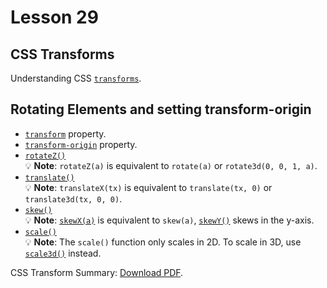 # Lesson 29

## CSS Transforms

Understanding CSS [`transforms`](https://developer.mozilla.org/en-US/docs/Web/CSS/CSS_Transforms/Using_CSS_transforms).

## Rotating Elements and setting transform-origin

- [`transform`](https://developer.mozilla.org/en-US/docs/Web/CSS/transform) property.
- [`transform-origin`](https://developer.mozilla.org/en-US/docs/Web/CSS/transform-origin) property.
- [`rotateZ()`](https://developer.mozilla.org/en-US/docs/Web/CSS/transform-function/rotateZ)<br>
  :bulb: **Note**: `rotateZ(a)` is equivalent to `rotate(a)` or `rotate3d(0, 0, 1, a)`.
- [`translate()`](https://developer.mozilla.org/en-US/docs/Web/CSS/transform-function/translate)<br>
  :bulb: **Note**: `translateX(tx)` is equivalent to `translate(tx, 0)` or `translate3d(tx, 0, 0)`.
- [`skew()`](https://developer.mozilla.org/en-US/docs/Web/CSS/transform-function/skew)<br>
  :bulb: **Note**: [`skewX(a)`](https://developer.mozilla.org/en-US/docs/Web/CSS/transform-function/skewX) is equivalent to `skew(a)`, [`skewY()`](https://developer.mozilla.org/en-US/docs/Web/CSS/transform-function/skewY) skews in the y-axis.
- [`scale()`](https://developer.mozilla.org/en-US/docs/Web/CSS/transform-function/scale)<br>
  :bulb: **Note**: The `scale()` function only scales in 2D. To scale in 3D, use [`scale3d()`](https://developer.mozilla.org/en-US/docs/Web/CSS/transform-function/scale3d) instead.

<p>CSS Transform Summary: <a href="css-transform-summary.pdf">Download PDF</a>.</p></embed>
